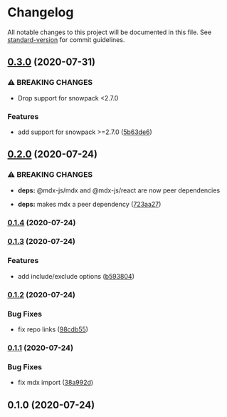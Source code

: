 # Changelog

All notable changes to this project will be documented in this file. See [standard-version](https://github.com/conventional-changelog/standard-version) for commit guidelines.

## [0.3.0](https://github.com/jaredLunde/snowpack-plugin-mdx/compare/v0.2.0...v0.3.0) (2020-07-31)

### ⚠ BREAKING CHANGES

- Drop support for snowpack <2.7.0

### Features

- add support for snowpack >=2.7.0 ([5b63de6](https://github.com/jaredLunde/snowpack-plugin-mdx/commit/5b63de6ed2bc6175fd0ea231626093c31d822bc9))

## [0.2.0](https://github.com/jaredLunde/snowpack-plugin-mdx/compare/v0.1.4...v0.2.0) (2020-07-24)

### ⚠ BREAKING CHANGES

- **deps:** @mdx-js/mdx and @mdx-js/react are now peer dependencies

- **deps:** makes mdx a peer dependency ([723aa27](https://github.com/jaredLunde/snowpack-plugin-mdx/commit/723aa27df224f09cd3b41a1b8792675cad33f66b))

### [0.1.4](https://github.com/jaredLunde/snowpack-plugin-mdx/compare/v0.1.3...v0.1.4) (2020-07-24)

### [0.1.3](https://github.com/jaredLunde/snowpack-plugin-mdx/compare/v0.1.2...v0.1.3) (2020-07-24)

### Features

- add include/exclude options ([b593804](https://github.com/jaredLunde/snowpack-plugin-mdx/commit/b5938044ba35b72d1422817c96daead67105b59e))

### [0.1.2](https://github.com/jaredLunde/snowpack-plugin-mdx/compare/v0.1.1...v0.1.2) (2020-07-24)

### Bug Fixes

- fix repo links ([98cdb55](https://github.com/jaredLunde/snowpack-plugin-mdx/commit/98cdb5569c230e00b7be83863857efaa403908d6))

### [0.1.1](https://github.com/jaredjbarnes/snowpack-plugin-mdx/compare/v0.1.0...v0.1.1) (2020-07-24)

### Bug Fixes

- fix mdx import ([38a992d](https://github.com/jaredjbarnes/snowpack-plugin-mdx/commit/38a992dfa05c591a039c39e62b53b93dfdd337ae))

## 0.1.0 (2020-07-24)
